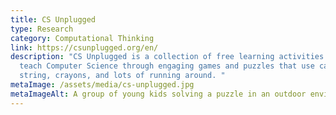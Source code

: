 ```yaml
---
title: CS Unplugged
type: Research
category: Computational Thinking
link: https://csunplugged.org/en/
description: "CS Unplugged is a collection of free learning activities that
  teach Computer Science through engaging games and puzzles that use cards,
  string, crayons, and lots of running around. "
metaImage: /assets/media/cs-unplugged.jpg
metaImageAlt: A group of young kids solving a puzzle in an outdoor environment.
---
```

